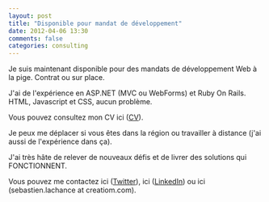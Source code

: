 ```yaml
---
layout: post
title: "Disponible pour mandat de développement"
date: 2012-04-06 13:30
comments: false
categories: consulting
---
```


Je suis maintenant disponible pour des mandats de développement Web à la pige. Contrat ou sur place.

J'ai de l'expérience en ASP.NET (MVC ou WebForms) et Ruby On Rails. HTML, Javascript et CSS, aucun problème.

Vous pouvez consultez mon CV ici ([CV](/resume)).

Je peux me déplacer si vous êtes dans la région ou travailler à distance (j'ai aussi de l'expérience dans ça).

J'ai très hâte de relever de nouveaux défis et de livrer des solutions qui FONCTIONNENT.

Vous pouvez me contactez ici (<a href="http://twitter.com/slachance">Twitter</a>), ici ([LinkedIn](http://www.linkedin.com/in/sebastienlachance)) ou ici (sebastien.lachance at creatiom.com).

